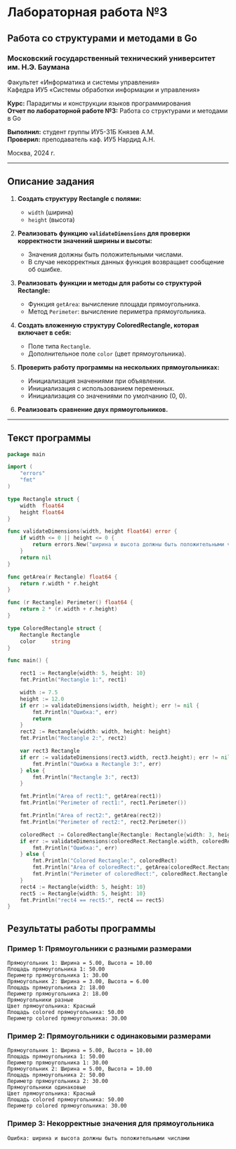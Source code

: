 # Лабораторная работа №3

## Работа со структурами и методами в Go

### Московский государственный технический университет им. Н.Э. Баумана  
Факультет «Информатика и системы управления»  
Кафедра ИУ5 «Системы обработки информации и управления»

**Курс:** Парадигмы и конструкции языков программирования  
**Отчет по лабораторной работе №3:** Работа со структурами и методами в Go

**Выполнил:** студент группы ИУ5-31Б Князев А.М.  
**Проверил:** преподаватель каф. ИУ5 Нардид А.Н.  

Москва, 2024 г.

---

## Описание задания

1. **Создать структуру Rectangle с полями:**
   - `width` (ширина)
   - `height` (высота)

2. **Реализовать функцию `validateDimensions` для проверки корректности значений ширины и высоты:**
   - Значения должны быть положительными числами.
   - В случае некорректных данных функция возвращает сообщение об ошибке.

3. **Реализовать функции и методы для работы со структурой Rectangle:**
   - Функция `getArea`: вычисление площади прямоугольника.
   - Метод `Perimeter`: вычисление периметра прямоугольника.

4. **Создать вложенную структуру ColoredRectangle, которая включает в себя:**
   - Поле типа `Rectangle`.
   - Дополнительное поле `color` (цвет прямоугольника).

5. **Проверить работу программы на нескольких прямоугольниках:**
   - Инициализация значениями при объявлении.
   - Инициализация с использованием переменных.
   - Инициализация со значениями по умолчанию (0, 0).

6. **Реализовать сравнение двух прямоугольников.**
---

## Текст программы

```go
package main

import (
	"errors"
	"fmt"
)

type Rectangle struct {
	width  float64
	height float64
}

func validateDimensions(width, height float64) error {
	if width <= 0 || height <= 0 {
		return errors.New("ширина и высота должны быть положительными числами")
	}
	return nil
}

func getArea(r Rectangle) float64 {
	return r.width * r.height
}

func (r Rectangle) Perimeter() float64 {
	return 2 * (r.width + r.height)
}

type ColoredRectangle struct {
	Rectangle Rectangle
	color     string
}

func main() {

	rect1 := Rectangle{width: 5, height: 10}
	fmt.Println("Rectangle 1:", rect1)

	width := 7.5
	height := 12.0
	if err := validateDimensions(width, height); err != nil {
		fmt.Println("Ошибка:", err)
		return
	}
	rect2 := Rectangle{width: width, height: height}
	fmt.Println("Rectangle 2:", rect2)

	var rect3 Rectangle
	if err := validateDimensions(rect3.width, rect3.height); err != nil {
		fmt.Println("Ошибка в Rectangle 3:", err)
	} else {
		fmt.Println("Rectangle 3:", rect3)
	}

	fmt.Println("Area of rect1:", getArea(rect1))
	fmt.Println("Perimeter of rect1:", rect1.Perimeter())

	fmt.Println("Area of rect2:", getArea(rect2))
	fmt.Println("Perimeter of rect2:", rect2.Perimeter())

	coloredRect := ColoredRectangle{Rectangle: Rectangle{width: 3, height: 4}, color: "red"}
	if err := validateDimensions(coloredRect.Rectangle.width, coloredRect.Rectangle.height); err != nil {
		fmt.Println("Ошибка:", err)
	} else {
		fmt.Println("Colored Rectangle:", coloredRect)
		fmt.Println("Area of coloredRect:", getArea(coloredRect.Rectangle))
		fmt.Println("Perimeter of coloredRect:", coloredRect.Rectangle.Perimeter())
	}
	rect4 := Rectangle{width: 5, height: 10}
	rect5 := Rectangle{width: 5, height: 10}
	fmt.Println("rect4 == rect5:", rect4 == rect5)
}
```

## Результаты работы программы
### Пример 1: Прямоугольники с разными размерами

```
Прямоугольник 1: Ширина = 5.00, Высота = 10.00
Площадь прямоугольника 1: 50.00
Периметр прямоугольника 1: 30.00
Прямоугольник 2: Ширина = 3.00, Высота = 6.00
Площадь прямоугольника 2: 18.00
Периметр прямоугольника 2: 18.00
Прямоугольники разные
Цвет прямоугольника: Красный
Площадь colored прямоугольника: 50.00
Периметр colored прямоугольника: 30.00
```

### Пример 2: Прямоугольники с одинаковыми размерами

```
Прямоугольник 1: Ширина = 5.00, Высота = 10.00
Площадь прямоугольника 1: 50.00
Периметр прямоугольника 1: 30.00
Прямоугольник 2: Ширина = 5.00, Высота = 10.00
Площадь прямоугольника 2: 50.00
Периметр прямоугольника 2: 30.00
Прямоугольники одинаковые
Цвет прямоугольника: Красный
Площадь colored прямоугольника: 50.00
Периметр colored прямоугольника: 30.00
```

### Пример 3: Некорректные значения для прямоугольника

```
Ошибка: ширина и высота должны быть положительными числами
```
